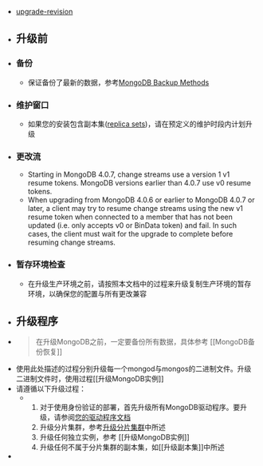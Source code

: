 - [upgrade-revision](https://docs.mongodb.com/manual/tutorial/upgrade-revision/)
- ## 升级前
- ### 备份
	- 保证备份了最新的数据，参考[MongoDB Backup Methods](https://docs.mongodb.com/manual/core/backups/)
- ### 维护窗口
	- 如果您的安装包含副本集([replica sets](https://docs.mongodb.com/manual/reference/glossary/#std-term-replica-set))，请在预定义的维护时段内计划升级
- ### 更改流
	- Starting in MongoDB 4.0.7, change streams use a version 1 v1 resume tokens. MongoDB versions earlier than 4.0.7 use v0 resume tokens.
	- When upgrading from MongoDB 4.0.6 or earlier to MongoDB 4.0.7 or later, a client may try to resume change streams using the new v1 resume token when connected to a member that has not been updated (i.e. only accepts v0 or BinData token) and fail. In such cases, the client must wait for the upgrade to complete before resuming change streams.
- ### 暂存环境检查
	- 在升级生产环境之前，请按照本文档中的过程来升级复制生产环境的暂存环境，以确保您的配置与所有更改兼容
- ## 升级程序
- > 在升级MongoDB之前，一定要备份所有数据，具体参考 [[MongoDB备份恢复]]
- 使用此处描述的过程分别升级每一个mongod与mongos的二进制文件。升级二进制文件时，使用过程[[升级MongoDB实例]]
- 请遵循以下升级过程：
	- 1. 对于使用身份验证的部署，首先升级所有MongoDB驱动程序。要升级，请参阅[您的驱动程序文档](https://docs.mongodb.com/drivers/)
	  2. 升级分片集群，参考[升级分片集群](https://docs.mongodb.com/manual/tutorial/upgrade-revision/#std-label-upgrade-sharded-cluster)中所述
	  3. 升级任何独立实例，参考 [[升级MongoDB实例]]
	  4. 升级任何不属于分片集群的副本集，如[[升级副本集]]中所述
-